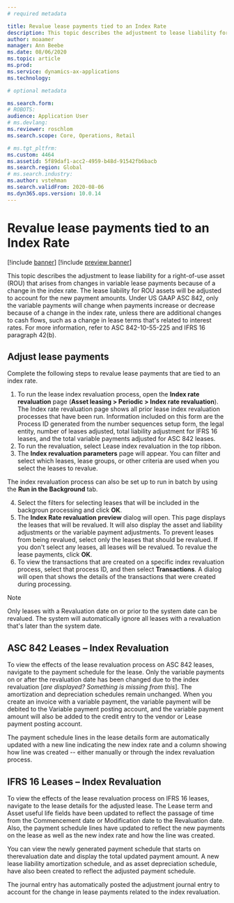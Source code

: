 ```yaml
---
# required metadata

title: Revalue lease payments tied to an Index Rate
description: This topic describes the adjustment to lease liability for a right of use asset that arises from changes in variable lease payments because of a change in the index rate.
author: moaamer
manager: Ann Beebe
ms.date: 08/06/2020
ms.topic: article
ms.prod: 
ms.service: dynamics-ax-applications
ms.technology: 

# optional metadata

ms.search.form: 
# ROBOTS: 
audience: Application User
# ms.devlang: 
ms.reviewer: roschlom
ms.search.scope: Core, Operations, Retail

# ms.tgt_pltfrm: 
ms.custom: 4464
ms.assetid: 5f89daf1-acc2-4959-b48d-91542fb6bacb
ms.search.region: Global
# ms.search.industry: 
ms.author: vstehman
ms.search.validFrom: 2020-08-06
ms.dyn365.ops.version: 10.0.14
---
```


# Revalue lease payments tied to an Index Rate

[!include [banner](../includes/banner.md)]
[!include [preview banner](../includes/preview-banner.md)]

This topic describes the adjustment to lease liability for a right-of-use asset (ROU) that arises from changes in variable lease payments because of a change in the index rate. The lease liability for ROU assets will be adjusted to account for the new payment amounts. Under US GAAP ASC 842, only the variable payments will change when payments increase or decrease because of a change in the index rate, unless there are additional changes to cash flows, such as a change in lease terms that's related to interest rates. For more information, refer to ASC 842-10-55-225 and IFRS 16 paragraph 42(b).

## Adjust lease payments

Complete the following steps to revalue lease payments that are tied to an index rate.

1.	To run the lease index revaluation process, open the **Index rate revaluation** page (**Asset leasing > Periodic > Index rate revaluation**).
   The Index rate revaluation page shows all prior lease index revaluation processes that have been run. Information included on this form are the Process ID generated from the number sequences setup form, the legal entity, number of leases adjusted, total liability adjustment for IFRS 16 leases, and the total variable payments adjusted for ASC 842 leases.
2. To run the revaluation, select Lease index revaluation in the top ribbon.
3. The **Index revaluation parameters** page will appear. You can filter and select which leases, lease groups, or other criteria are used when you select the leases to revalue. 

The index revaluation process can also be set up to run in batch by using the **Run in the Background** tab.

4. Select the filters for selecting leases that will be included in the backgroun processing and click **OK**.
5. The **Index Rate revaluation preview** dialog will open. This page displays the leases that will be revalued. It will also display the asset and liability adjustments or the variable payment adjustments. To prevent leases from being revalued, select only the leases that should be revalued. If you don't select any leases, all leases will be revalued. To revalue the lease payments, click **OK**.
6. To view the transactions that are created on a specific index revaluation process, select that process ID, and then select **Transactions**. A dialog will open that shows the details of the transactions that were created during processing.

> [!Note]
> Only leases with a Revaluation date on or prior to the system date can be revalued. The system will automatically ignore all leases with a revaluation that's later than the system date.

## ASC 842 Leases – Index Revaluation

To view the effects of the lease revaluation process on ASC 842 leases, navigate to the payment schedule for the lease. Only the variable payments on or after the revaluation date has been changed due to the index revaluation [*are displayed? Something is missing from this*]. The amortization and depreciation schedules remain unchanged. When you create an invoice with a variable payment, the variable payment will be debited to the Variable payment posting account, and the variable payment amount will also be added to the credit entry to the vendor or Lease payment posting account.

The payment schedule lines in the lease details form are automatically updated with a new line indicating the new index rate and a column showing how line was created -- either manually or through the index revaluation process.

## IFRS 16 Leases – Index Revaluation

To view the effects of the lease revaluation process on IFRS 16 leases, navigate to the lease details for the adjusted lease. The Lease term and Asset useful life fields have been updated to reflect the passage of time from the Commencement date or Modification date to the Revaluation date. Also, the payment schedule lines have updated to reflect the new payments on the lease as well as the new index rate and how the line was created.

You can view the newly generated payment schedule that starts on therevaluation date and display the total updated payment amount. A new lease liability amortization schedule, and as asset depreciation schedule, have also been created to reflect the adjusted payment schedule. 

The journal entry has automatically posted the adjustment journal entry to account for the change in lease payments related to the index revaluation.
